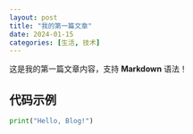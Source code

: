 ```yaml
---
layout: post
title: "我的第一篇文章"
date: 2024-01-15
categories: [生活, 技术]
---
```

这是我的第一篇文章内容，支持 **Markdown** 语法！

## 代码示例

```python
print("Hello, Blog!")
```
